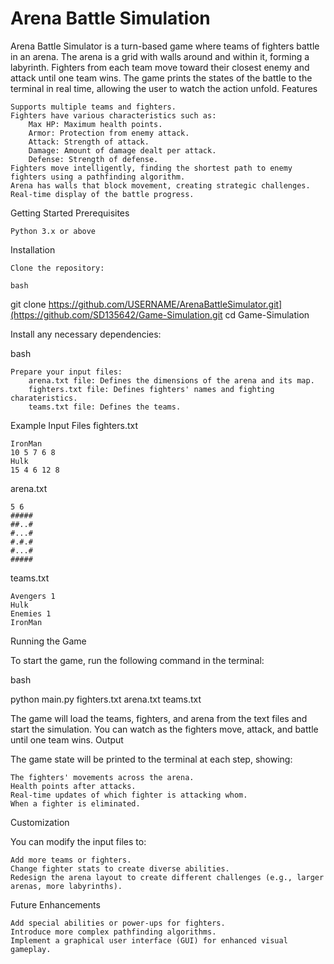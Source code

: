 # Arena Battle Simulation

Arena Battle Simulator is a turn-based game where teams of fighters battle in an arena. The arena is a grid with walls around and within it, forming a labyrinth. Fighters from each team move toward their closest enemy and attack until one team wins. The game prints the states of the battle to the terminal in real time, allowing the user to watch the action unfold.
Features

    Supports multiple teams and fighters.
    Fighters have various characteristics such as:
        Max HP: Maximum health points.
        Armor: Protection from enemy attack.
        Attack: Strength of attack.
        Damage: Amount of damage dealt per attack.
        Defense: Strength of defense.
    Fighters move intelligently, finding the shortest path to enemy fighters using a pathfinding algorithm.
    Arena has walls that block movement, creating strategic challenges.
    Real-time display of the battle progress.

Getting Started
Prerequisites

    Python 3.x or above

Installation

    Clone the repository:

    bash

git clone https://github.com/USERNAME/ArenaBattleSimulator.git](https://github.com/SD135642/Game-Simulation.git
cd Game-Simulation

Install any necessary dependencies:

bash

    Prepare your input files:
        arena.txt file: Defines the dimensions of the arena and its map.
        fighters.txt file: Defines fighters' names and fighting charateristics.
        teams.txt file: Defines the teams.

Example Input Files
fighters.txt

    IronMan
    10 5 7 6 8
    Hulk
    15 4 6 12 8

arena.txt

    5 6
    #####
    ##..#
    #...#
    #.#.#
    #...#
    #####

teams.txt

    Avengers 1
    Hulk
    Enemies 1
    IronMan

Running the Game

To start the game, run the following command in the terminal:

bash

python main.py fighters.txt arena.txt teams.txt

The game will load the teams, fighters, and arena from the text files and start the simulation. You can watch as the fighters move, attack, and battle until one team wins.
Output

The game state will be printed to the terminal at each step, showing:

    The fighters' movements across the arena.
    Health points after attacks.
    Real-time updates of which fighter is attacking whom.
    When a fighter is eliminated.


Customization

You can modify the input files to:

    Add more teams or fighters.
    Change fighter stats to create diverse abilities.
    Redesign the arena layout to create different challenges (e.g., larger arenas, more labyrinths).

Future Enhancements

    Add special abilities or power-ups for fighters.
    Introduce more complex pathfinding algorithms.
    Implement a graphical user interface (GUI) for enhanced visual gameplay.
